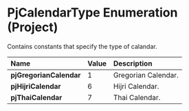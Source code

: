 
# PjCalendarType Enumeration (Project)

Contains constants that specify the type of calandar.



|**Name**|**Value**|**Description**|
|:-----|:-----|:-----|
| **pjGregorianCalendar**|1|Gregorian Calendar.|
| **pjHijriCalendar**|6|Hijri Calendar.|
| **pjThaiCalendar**|7|Thai Calendar.|
